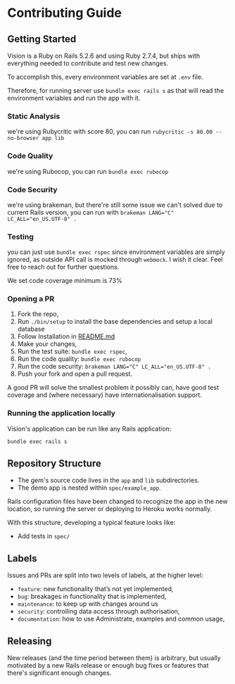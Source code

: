 # Contributing Guide

## Getting Started

Vision is a Ruby on Rails 5.2.6 and using Ruby 2.7.4, but ships with everything needed to
contribute and test new changes.

[Rails Engine]: https://guides.rubyonrails.org/engines.html

To accomplish this, every environment variables are set at `.env` file.

Therefore, for running server use `bundle exec rails s` as that will read the environment variables and run the app with it.

### Static Analysis
we're using Rubycritic with score 80, you can run `rubycritic -s 80.00 --no-browser app lib`

### Code Quality
we're using Rubocop, you can run `bundle exec rubocop`

### Code Security
we're using brakeman, but there're still some issue we can't solved due to current Rails version,
you can run with `brakeman LANG="C" LC_ALL="en_US.UTF-8" .`

### Testing
you can just use `bundle exec rspec` since environment variables are simply ignored,
as outside API call is mocked through `webmock`.
I wish it clear. Feel free to reach out for further questions.

We set code coverage minimum is 73%

### Opening a PR

1. Fork the repo,
2. Run `./bin/setup` to install the base dependencies and setup a local database
3. Follow Installation in [README.md](README.md#installation)
3. Make your changes,
4. Run the test suite: `bundle exec rspec`,
5. Run the code quality: `bundle exec rubocop`
6. Run the code security: `brakeman LANG="C" LC_ALL="en_US.UTF-8" .`
5. Push your fork and open a pull request.

A good PR will solve the smallest problem it possibly can, have good test
coverage and (where necessary) have internationalisation support.

### Running the application locally

Vision's application can be run like any Rails application:

```sh
bundle exec rails s
```

## Repository Structure

* The gem's source code lives in the `app` and `lib` subdirectories.
* The demo app is nested within `spec/example_app`.

Rails configuration files have been changed
to recognize the app in the new location,
so running the server or deploying to Heroku works normally.

With this structure, developing a typical feature looks like:

* Add tests in `spec/`

## Labels

Issues and PRs are split into two levels of labels, at the higher level:

* `feature`: new functionality that’s not yet implemented,
* `bug`: breakages in functionality that is implemented,
* `maintenance`: to keep up with changes around us
* `security`: controlling data access through authorisation,
* `documentation`: how to use Administrate, examples and common usage,

## Releasing

New releases (and the time period between them) is arbitrary, but usually
motivated by a new Rails release or enough bug fixes or features that
there's significant enough changes.